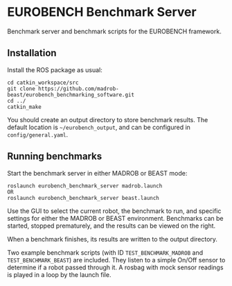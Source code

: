 EUROBENCH Benchmark Server
=================================================

Benchmark server and benchmark scripts for the EUROBENCH framework.

## Installation

Install the ROS package as usual:
```
cd catkin_workspace/src
git clone https://github.com/madrob-beast/eurobench_benchmarking_software.git
cd ../
catkin_make
```

You should create an output directory to store benchmark results. The default location is `~/eurobench_output`, and can be configured in `config/general.yaml`.

## Running benchmarks

Start the benchmark server in either MADROB or BEAST mode:
```
roslaunch eurobench_benchmark_server madrob.launch 
OR
roslaunch eurobench_benchmark_server beast.launch
```

Use the GUI to select the current robot, the benchmark to run, and specific settings for either the MADROB or BEAST environment.
Benchmarks can be started, stopped prematurely, and the results can be viewed on the right.

When a benchmark finishes, its results are written to the output directory.

Two example benchmark scripts (with ID `TEST_BENCHMARK_MADROB` and `TEST_BENCHMARK_BEAST`) are included. They listen to a simple On/Off sensor to determine if a robot passed through it. A rosbag with mock sensor readings is played in a loop by the launch file.